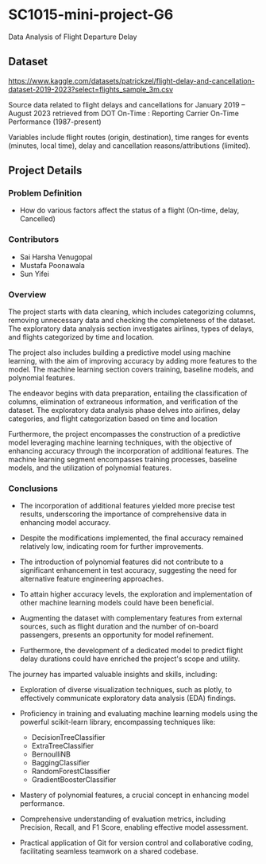# SC1015-mini-project-G6
Data Analysis of Flight Departure Delay

## Dataset
https://www.kaggle.com/datasets/patrickzel/flight-delay-and-cancellation-dataset-2019-2023?select=flights_sample_3m.csv


Source data related to flight delays and cancellations for January 2019 – August 2023 retrieved from DOT On-Time : Reporting Carrier On-Time Performance (1987-present)

Variables include flight routes (origin, destination), time ranges for events (minutes, local time), delay and cancellation reasons/attributions (limited).


## Project Details

### Problem Definition
- How do various factors affect the status of a flight (On-time, delay, Cancelled)

### Contributors
 - Sai Harsha Venugopal 
 - Mustafa Poonawala
 - Sun Yifei

### Overview
The project starts with data cleaning, which includes categorizing columns, removing unnecessary data and checking the completeness of the dataset. The exploratory data analysis section investigates airlines, types of delays, and flights categorized by time and location.

The project also includes building a predictive model using machine learning, with the aim of improving accuracy by adding more features to the model. The machine learning section covers training, baseline models, and polynomial features.

The endeavor begins with data preparation, entailing the classification of columns, elimination of extraneous information, and verification of the dataset. The exploratory data analysis phase delves into airlines, delay categories, and flight categorization based on time and location

Furthermore, the project encompasses the construction of a predictive model leveraging machine learning techniques, with the objective of enhancing accuracy through the incorporation of additional features. The machine learning segment encompasses training processes, baseline models, and the utilization of polynomial features.



### Conclusions
- The incorporation of additional features yielded more precise test results, underscoring the importance of comprehensive data in enhancing model accuracy.

- Despite the modifications implemented, the final accuracy remained relatively low, indicating room for further improvements.

- The introduction of polynomial features did not contribute to a significant enhancement in test accuracy, suggesting the need for alternative feature engineering approaches.

- To attain higher accuracy levels, the exploration and implementation of other machine learning models could have been beneficial.

- Augmenting the dataset with complementary features from external sources, such as flight duration and the number of on-board passengers, presents an opportunity for model refinement.

- Furthermore, the development of a dedicated model to predict flight delay durations could have enriched the project's scope and utility.


The journey has imparted valuable insights and skills, including:

- Exploration of diverse visualization techniques, such as plotly, to effectively communicate exploratory data analysis (EDA) findings.

- Proficiency in training and evaluating machine learning models using the powerful scikit-learn library, encompassing techniques like:
    - DecisionTreeClassifier
    - ExtraTreeClassifier
    - BernoulliNB
    - BaggingClassifier
    - RandomForestClassifier
    - GradientBoosterClassifier

- Mastery of polynomial features, a crucial concept in enhancing model performance.

- Comprehensive understanding of evaluation metrics, including Precision, Recall, and F1 Score, enabling effective model assessment.

- Practical application of Git for version control and collaborative coding, facilitating seamless teamwork on a shared codebase.
